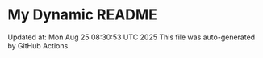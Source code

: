 # My Dynamic README
Updated at: Mon Aug 25 08:30:53 UTC 2025
This file was auto-generated by GitHub Actions.
